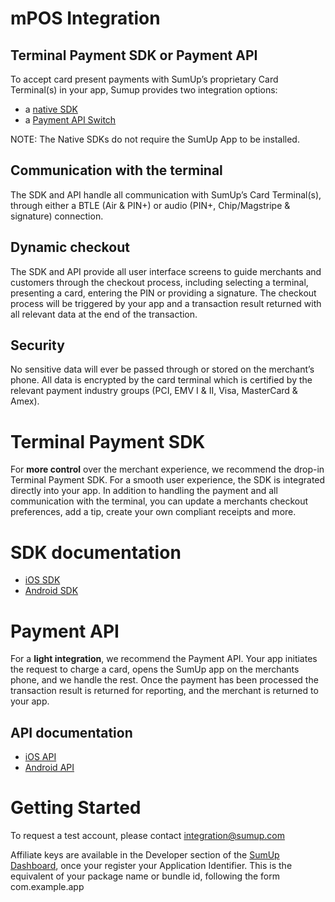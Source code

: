 # mPOS Integration

## Terminal Payment SDK or Payment API

To accept card present payments with SumUp’s proprietary Card Terminal(s) in your app, Sumup provides two integration options: 
+ a [native SDK](#terminal-payment-sdk)
+ a [Payment API Switch](#payment-api)

NOTE: The Native SDKs do not require the SumUp App to be installed.

## Communication with the terminal

The SDK and API handle all communication with SumUp’s Card Terminal(s), through either a BTLE (Air & PIN+) or audio (PIN+, Chip/Magstripe & signature) connection. 

## Dynamic checkout

The SDK and API provide all user interface screens to guide merchants and customers through the checkout process, including selecting a terminal, presenting a card, entering the PIN or providing a signature. The checkout process will be triggered by your app and a transaction result returned with all relevant data at the end of the transaction.

## Security

No sensitive data will ever be passed through or stored on the merchant’s phone. All data is encrypted by the card terminal which is certified by the relevant payment industry groups (PCI, EMV I & II, Visa, MasterCard & Amex).

# Terminal Payment SDK

For **more control** over the merchant experience, we recommend the drop-in Terminal Payment SDK. For a smooth user experience, the SDK is integrated directly into your app. In addition to handling the payment and all communication with the terminal, you can update a merchants checkout preferences, add a tip, create your own compliant receipts and more.

# SDK documentation

+ [iOS SDK](https://github.com/sumup/sumup-ios-sdk)
+ [Android SDK](https://github.com/sumup/sumup-android-sdk)

# Payment API

For a **light integration**, we recommend the Payment API. Your app initiates the request to charge a card, opens the SumUp app on the merchants phone, and we handle the rest. Once the payment has been processed the transaction result is returned for reporting, and the merchant is returned to your app.

## API documentation

+ [iOS API](https://github.com/sumup/sumup-ios-url-scheme)
+ [Android API](https://github.com/sumup/sumup-android-api)

# Getting Started

To request a test account, please contact [integration@sumup.com](mailto:integration@sumup.com)

Affiliate keys are available in the Developer section of the [SumUp Dashboard](https://me.sumup.com/developers), once your register your Application Identifier.  This is the equivalent of your package name or bundle id, following the form com.example.app

